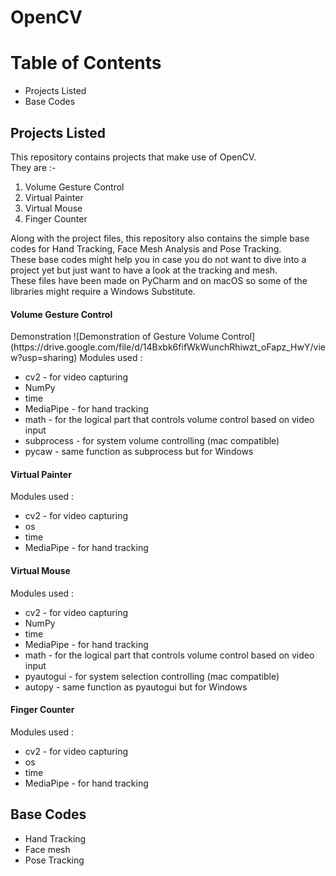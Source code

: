 # OpenCV

<h1>Table of Contents</h1>
<ul>
  <li>Projects Listed</li>
  <li>Base Codes</li>
</ul>
<h2>Projects Listed</h2>

This repository contains projects that make use of OpenCV. <br>
They are :- 
<ol>
  <li>Volume Gesture Control</li>
  <li>Virtual Painter</li>
  <li>Virtual Mouse</li>
  <li>Finger Counter</li>
</ol>
Along with the project files, this repository also contains the simple base codes for Hand Tracking, Face Mesh Analysis and Pose Tracking.<br>
These base codes might help you in case you do not want to dive into a project yet but just want to have a look at the tracking and mesh. <br>
These files have been made on PyCharm and on macOS so some of the libraries might require a Windows Substitute.
<h4>Volume Gesture Control</h4>
Demonstration 
![Demonstration of Gesture Volume Control](https://drive.google.com/file/d/14Bxbk6fifWkWunchRhiwzt_oFapz_HwY/view?usp=sharing)
Modules used :
<ul>
  <li>cv2 - for video capturing </li>
  <li>NumPy</li>
  <li>time</li>
  <li>MediaPipe - for hand tracking</li>
  <li>math - for the logical part that controls volume control based on video input</li>
  <li>subprocess - for system volume controlling (mac compatible)</li>
  <li>pycaw - same function as subprocess but for Windows</li>
</ul>
<h4>Virtual Painter</h4>
Modules used :
<ul>
  <li>cv2 - for video capturing </li>
  <li>os</li>
  <li>time</li>
  <li>MediaPipe - for hand tracking</li>
</ul>
<h4>Virtual Mouse</h4>
Modules used :
<ul>
  <li>cv2 - for video capturing </li>
  <li>NumPy</li>
  <li>time</li>
  <li>MediaPipe - for hand tracking</li>
  <li>math - for the logical part that controls volume control based on video input</li>
  <li>pyautogui - for system selection controlling (mac compatible)</li>
  <li>autopy - same function as pyautogui but for Windows</li>
</ul>
<h4>Finger Counter</h4>
Modules used :
<ul>
  <li>cv2 - for video capturing </li>
  <li>os</li>
  <li>time</li>
  <li>MediaPipe - for hand tracking</li>
</ul>

<h2>Base Codes</h2>
<ul>
  <li>Hand Tracking</li>
  <li>Face mesh</li>
  <li>Pose Tracking</li>
</ul>
